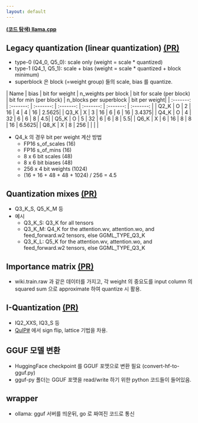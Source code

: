 ```yaml
---
layout: default
---
```


**[(코드 탐색) llama.cpp](https://github.com/ggerganov/llama.cpp)**

## Legacy quantization (linear quantization) [(PR)](https://github.com/ggerganov/llama.cpp/pull/1684)
- type-0 (Q4_0, Q5_0): scale only (weight = scale * quantized)
- type-1 (Q4_1, Q5_1): scale + bias (weight = scale * quantized + block minimum)
- superblock 은 block (=weight group) 들의 scale, bias 를 quantize. 

| Name    | bias | bit for weight | n_weights per block | bit for scale (per block) | bit for min (per block) | n_blocks per superblock | bit per weight| 
| :-------: | :-------: | :-------: | :-------: | :-------: | :-------: | :-------: |
| Q2_K  | O | 2 | 16 | 4 | 4 | 16 | 2.5625| 
| Q3_K  | X | 3 | 16 | 6 | 6 | 16 | 3.4375| 
| Q4_K  | O | 4 | 32 | 6 | 6 | 8 | 4.5| 
| Q5_K  | O | 5 | 32 | 6 | 6 | 8 | 5.5| 
| Q6_K  | X | 6 | 16 | 8 | 8 | 16 | 6.5625| 
| Q8_K  | X | 8 | 256 |  |  | | 

- Q4_k 의 경우 bit per weight 계산 방법
  - FP16 s_of_scales (16)
  - FP16 s_of_mins (16) 
  - 8 x 6 bit scales (48)
  - 8 x 6 bit biases (48)
  - 256 x 4 bit weights (1024)
  - (16 + 16 + 48 + 48 + 1024) / 256 = 4.5

## Quantization mixes [(PR)](https://github.com/ggerganov/llama.cpp/pull/1684)
- Q3_K_S, Q5_K_M 등
- 예시
  - Q3_K_S: Q3_K for all tensors
  - Q3_K_M: Q4_K for the attention.wv, attention.wo, and feed_forward.w2 tensors, else GGML_TYPE_Q3_K
  - Q3_K_L: Q5_K for the attention.wv, attention.wo, and feed_forward.w2 tensors, else GGML_TYPE_Q3_K

## Importance matrix [(PR)](https://github.com/ggerganov/llama.cpp/pull/4861)
- wiki.train.raw 과 같은 데이터를 가지고, 각 weight 의 중요도를 input column 의 squared sum 으로 approximate 하여 quantize 시 활용.

## I-Quantization [(PR)](https://github.com/ggerganov/llama.cpp/pull/4773)
- IQ2_XXS, IQ3_S 등
- [QuIP#](https://arxiv.org/pdf/2402.04396) 에서 sign flip, lattice 기법을 차용.

## GGUF 모델 변환
- HuggingFace checkpoint 를 GGUF 포맷으로 변환 필요 (convert-hf-to-gguf.py)
- gguf-py 폴더는 GGUF 포맷을 read/write 하기 위한 python 코드들이 들어있음.

## wrapper
- ollama: gguf 서버를 띄운뒤, go 로 짜여진 코드로 통신